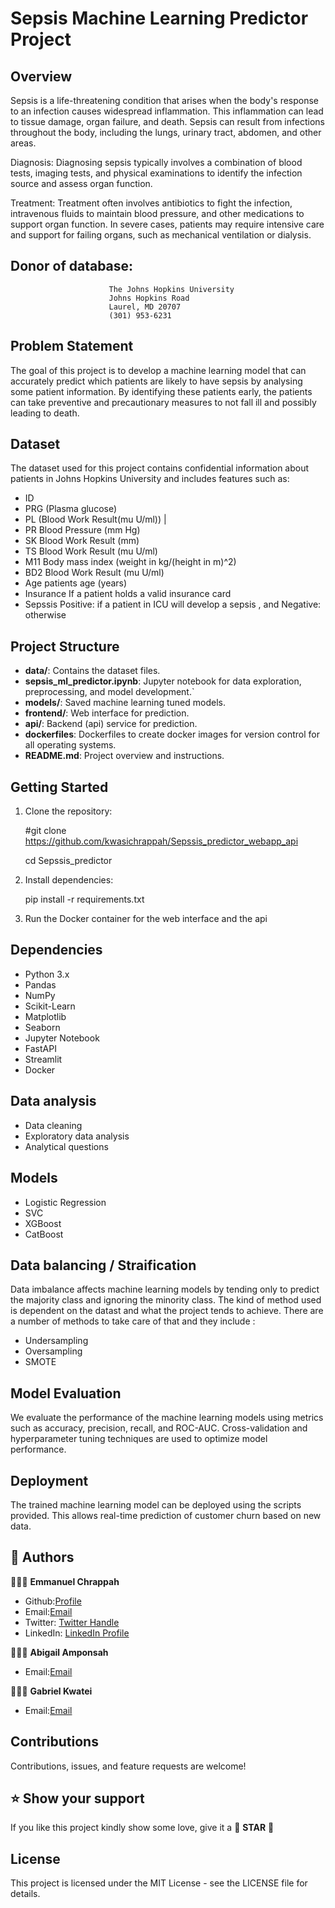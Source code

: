 # Sepsis Machine Learning Predictor Project


## Overview
Sepsis is a life-threatening condition that arises when the body's response to an infection causes widespread inflammation. This inflammation can lead to tissue damage, organ failure, and death. Sepsis can result from infections throughout the body, including the lungs, urinary tract, abdomen, and other areas.

Diagnosis: Diagnosing sepsis typically involves a combination of blood tests, imaging tests, and physical examinations to identify the infection source and assess organ function.

Treatment: Treatment often involves antibiotics to fight the infection, intravenous fluids to maintain blood pressure, and other medications to support organ function. In severe cases, patients may require intensive care and support for failing organs, such as mechanical ventilation or dialysis.

## Donor of database: 
                          The Johns Hopkins University
                          Johns Hopkins Road
                          Laurel, MD 20707
                          (301) 953-6231

## Problem Statement
The goal of this project is to develop a machine learning model that can accurately predict which patients are likely to have sepsis by analysing some patient information. By identifying these patients early, the patients can take preventive and precautionary measures to not fall ill and possibly leading to death.

## Dataset
The dataset used for this project contains confidential information about patients in Johns Hopkins University and includes features such as:
- ID 
- PRG (Plasma glucose)
- PL  (Blood Work Result(mu U/ml))         |
- PR Blood Pressure (mm Hg)
- SK Blood Work Result (mm)
- TS Blood Work Result (mu U/ml)                                                                                 
- M11 Body mass index (weight in kg/(height in m)^2)
- BD2 Blood Work Result (mu U/ml)
- Age patients age (years)
- Insurance If a patient holds a valid insurance card
- Sepssis Positive: if a patient in ICU will develop a sepsis , and Negative: otherwise

## Project Structure
- **data/**: Contains the dataset files.
- **sepsis_ml_predictor.ipynb**: Jupyter notebook for data exploration, preprocessing, and model development.`
- **models/**: Saved machine learning tuned models.
- **frontend/**: Web interface for prediction.
- **api/**: Backend (api) service for prediction.
- **dockerfiles**: Dockerfiles to create docker images for version control for all operating systems.
- **README.md**: Project overview and instructions.

## Getting Started
1. Clone the repository:

   #git clone https://github.com/kwasichrappah/Sepssis_predictor_webapp_api

   cd Sepssis_predictor
2. Install dependencies:

   pip install -r requirements.txt

3. Run the Docker container for the web interface and the api

## Dependencies
- Python 3.x
- Pandas
- NumPy
- Scikit-Learn
- Matplotlib
- Seaborn
- Jupyter Notebook
- FastAPI
- Streamlit
- Docker

## Data analysis 
- Data cleaning
- Exploratory data analysis 
- Analytical questions 

## Models
- Logistic Regression
- SVC 
- XGBoost
- CatBoost

## Data balancing / Straification
Data imbalance affects machine learning models by tending only to predict the majority class and ignoring the minority class. The kind of method used is dependent on the datast and what the project tends to achieve. There are a number of methods to take care of that and they include :
- Undersampling
- Oversampling 
- SMOTE

## Model Evaluation
We evaluate the performance of the machine learning models using metrics such as accuracy, precision, recall, and ROC-AUC. Cross-validation and hyperparameter tuning techniques are used to optimize model performance.

## Deployment
The trained machine learning model can be deployed using the scripts provided. This allows real-time prediction of customer churn based on new data.


<!-- AUTHORS -->

## 👥 Authors <a name="authors"></a>

🕵🏽‍♀️ **Emmanuel Chrappah**

-  Github:[Profile](https://github.com/kwasichrappah "Emmanuel Chrappah")
-  Email:[Email](mailto:emmanuel.chrappah@azubiafrica.org?subject=Hi "Hi!")
- Twitter: [Twitter Handle](https://twitter.com/jaychraps)
- LinkedIn: [LinkedIn Profile](https://www.linkedin.com/in/emmanuel-chrappah-61115813b/)

🕵🏽‍♀️ **Abigail Amponsah**

-  Email:[Email](mailto:abigail.amponsah@azubiafrica.org?subject=Hi "Hi!")

🕵🏽‍♀️ **Gabriel Kwatei**

-  Email:[Email](mailto:gabriel.kwatei@azubiafrica.org?subject=Hi "Hi!")

##  Contributions 

Contributions, issues, and feature requests are welcome!


## ⭐️ Show your support
If you like this project kindly show some love, give it a 🌟 **STAR** 🌟

## License
This project is licensed under the MIT License - see the LICENSE file for details.





